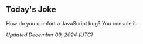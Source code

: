## Today's Joke
How do you comfort a JavaScript bug? You console it.

*Updated December 09, 2024 (UTC)*
